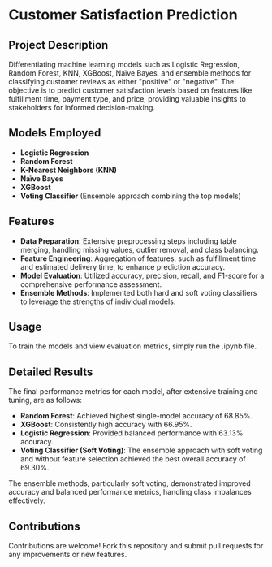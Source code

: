 # Customer Satisfaction Prediction

## Project Description
Differentiating machine learning models such as Logistic Regression, Random Forest, KNN, XGBoost, Naïve Bayes, and ensemble methods for classifying customer reviews as either "positive" or "negative". The objective is to predict customer satisfaction levels based on features like fulfillment time, payment type, and price, providing valuable insights to stakeholders for informed decision-making.

## Models Employed
- **Logistic Regression**
- **Random Forest**
- **K-Nearest Neighbors (KNN)**
- **Naïve Bayes**
- **XGBoost**
- **Voting Classifier** (Ensemble approach combining the top models)

## Features
- **Data Preparation**: Extensive preprocessing steps including table merging, handling missing values, outlier removal, and class balancing.
- **Feature Engineering**: Aggregation of features, such as fulfillment time and estimated delivery time, to enhance prediction accuracy.
- **Model Evaluation**: Utilized accuracy, precision, recall, and F1-score for a comprehensive performance assessment.
- **Ensemble Methods**: Implemented both hard and soft voting classifiers to leverage the strengths of individual models.

## Usage
To train the models and view evaluation metrics, simply run the .ipynb file.

## Detailed Results
The final performance metrics for each model, after extensive training and tuning, are as follows:

- **Random Forest**: Achieved highest single-model accuracy of 68.85%.
- **XGBoost**: Consistently high accuracy with 66.95%.
- **Logistic Regression**: Provided balanced performance with 63.13% accuracy.
- **Voting Classifier (Soft Voting)**: The ensemble approach with soft voting and without feature selection achieved the best overall accuracy of 69.30%.

The ensemble methods, particularly soft voting, demonstrated improved accuracy and balanced performance metrics, handling class imbalances effectively.

## Contributions
Contributions are welcome! Fork this repository and submit pull requests for any improvements or new features.
